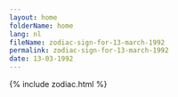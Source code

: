```yaml
---
layout: home
folderName: home
lang: nl
fileName: zodiac-sign-for-13-march-1992
permalink: zodiac-sign-for-13-march-1992
date: 13-03-1992
---
```

{% include zodiac.html %}
